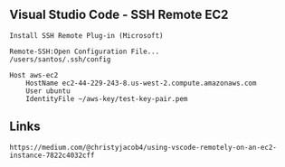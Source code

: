 ## Visual Studio Code - SSH Remote EC2
```
Install SSH Remote Plug-in (Microsoft)
```
```
Remote-SSH:Open Configuration File...
/users/santos/.ssh/config
```


```
Host aws-ec2
    HostName ec2-44-229-243-8.us-west-2.compute.amazonaws.com
    User ubuntu
    IdentityFile ~/aws-key/test-key-pair.pem
```

## Links
```
https://medium.com/@christyjacob4/using-vscode-remotely-on-an-ec2-instance-7822c4032cff
```
